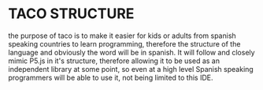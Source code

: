 # TACO STRUCTURE

the purpose of taco is to make it easier for kids or adults from spanish speaking countries to learn programming, therefore the structure of the language and obviously the word will be in spanish. It will follow and closely mimic P5.js in it's structure, therefore allowing it to be used as an independent library at some point, so even at a high level Spanish speaking programmers will be able to use it, not being limited to this IDE.